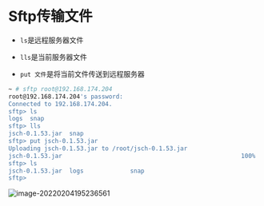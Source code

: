 # Sftp传输文件

- `ls`是远程服务器文件

- `lls`是当前服务器文件

- `put 文件`是将当前文件传送到远程服务器

```sh
~ # sftp root@192.168.174.204                                                                 
root@192.168.174.204's password:
Connected to 192.168.174.204.
sftp> ls
logs  snap
sftp> lls
jsch-0.1.53.jar  snap
sftp> put jsch-0.1.53.jar
Uploading jsch-0.1.53.jar to /root/jsch-0.1.53.jar
jsch-0.1.53.jar                                                  100%  277KB  20.7MB/s   00:00
sftp> ls
jsch-0.1.53.jar  logs             snap
sftp>
```



![image-20220204195236561](https://cruder-figure-bed.oss-cn-beijing.aliyuncs.com/markdown/2022/02/04/07-52-36-826.png)
